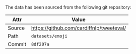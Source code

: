 The data has been sourced from the following git repository:

| Attr | Value |
| ---- | ----- |
| Source | https://github.com/cardiffnlp/tweeteval/ |
| Path | `datasets/emoji` |
| Commit | `8df207a` |